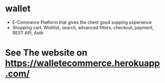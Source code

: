 # wallet
 - E-Commerce Platform that gives the client good sopping experience
 - Shopping cart, Wishlist, search, advanced filters, checkout, payment, REST API, Auth


# See The website on https://walletecommerce.herokuapp.com/
